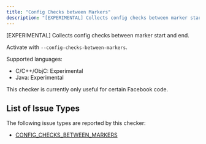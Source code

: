 ```yaml
---
title: "Config Checks between Markers"
description: "[EXPERIMENTAL] Collects config checks between marker start and end."
---
```


[EXPERIMENTAL] Collects config checks between marker start and end.

Activate with `--config-checks-between-markers`.

Supported languages:
- C/C++/ObjC: Experimental
- Java: Experimental

This checker is currently only useful for certain Facebook code.

## List of Issue Types

The following issue types are reported by this checker:
- [CONFIG_CHECKS_BETWEEN_MARKERS](/docs/1.0.0/all-issue-types#config_checks_between_markers)
